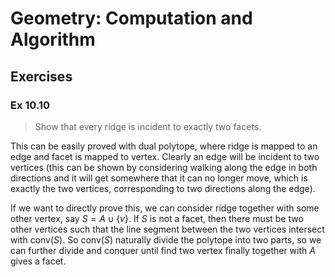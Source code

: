# Geometry: Computation and Algorithm

## Exercises

### Ex 10.10

> Show that every ridge is incident to exactly two facets.

This can be easily proved with dual polytope, where ridge is mapped to an edge and facet is mapped to vertex. Clearly an edge will be incident to two vertices (this can be shown by considering walking along the edge in both directions and it will get somewhere that it can no longer move, which is exactly the two vertices, corresponding to two directions along the edge).

If we want to directly prove this, we can consider ridge together with some other vertex, say $S = A \cup \left\{ v \right\}$. If $S$ is not a facet, then there must be two other vertices such that the line segment between the two vertices intersect with $\text{conv}(S)$. So $\text{conv}(S)$ naturally divide the polytope into two parts, so we can further divide and conquer until find two vertex finally together with $A$ gives a facet.
